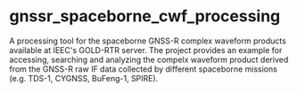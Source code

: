 # gnssr_spaceborne_cwf_processing
A processing tool for the spaceborne GNSS-R complex waveform products available at IEEC's GOLD-RTR server. The project provides an example for accessing, searching and analyzing the compelx waveform product derived from the GNSS-R raw IF data collected by different spaceborne missions (e.g. TDS-1, CYGNSS, BuFeng-1, SPIRE).
